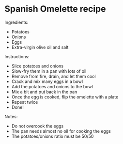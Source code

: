 # Spanish Omelette recipe

Ingredients:

* Potatoes
* Onions
* Eggs
* Extra-virgin olive oil and salt

Instructions:

* Slice potatoes and onions
* Slow-fry them in a pan with lots of oil
* Remove from fire, drain, and let them cool
* Crack and mix many eggs in a bowl
* Add the potatoes and onions to the bowl
* Mix a bit and put back in the pan
* Once the egg is cooked, flip the omelette with a plate
* Repeat twice
* Done!

Notes:

* Do not overcook the eggs
* The pan needs almost no oil for cooking the eggs
* The potatoes/onions ratio must be 50/50
